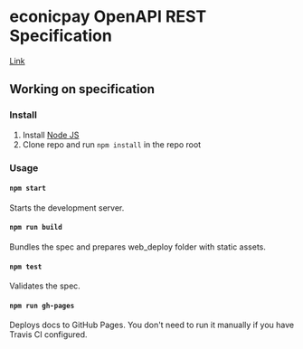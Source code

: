 # econicpay OpenAPI REST Specification

[Link](https://tecnologiadebloques.github.io/openapi-econicpay/)

## Working on specification
### Install

1. Install [Node JS](https://nodejs.org/)
2. Clone repo and run `npm install` in the repo root

### Usage

#### `npm start`
Starts the development server.

#### `npm run build`
Bundles the spec and prepares web_deploy folder with static assets.

#### `npm test`
Validates the spec.

#### `npm run gh-pages`
Deploys docs to GitHub Pages. You don't need to run it manually if you have Travis CI configured.
